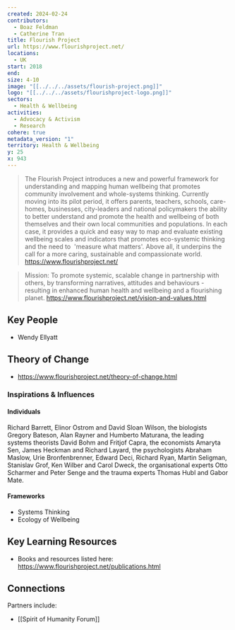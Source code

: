 ```yaml
---
created: 2024-02-24
contributors:
  - Boaz Feldman
  - Catherine Tran
title: Flourish Project
url: https://www.flourishproject.net/
locations:
  - UK
start: 2018
end: 
size: 4-10
image: "[[../../../assets/flourish-project.png]]"
logo: "[[../../../assets/flourishproject-logo.png]]"
sectors:
  - Health & Wellbeing
activities:
  - Advocacy & Activism
  - Research
cohere: true
metadata_version: "1"
territory: Health & Wellbeing
y: 25
x: 943
---
```

>The Flourish Project introduces a new and powerful framework for understanding and mapping human wellbeing that promotes community involvement and whole-systems thinking. Currently moving into its pilot period, it offers parents, teachers, schools, care-homes, businesses, city-leaders and national policymakers the ability to better understand and promote the health and wellbeing of both themselves and their own local communities and populations. In each case, it provides a quick and easy way to map and evaluate existing wellbeing scales and indicators that promotes eco-systemic thinking and the need to  'measure what matters'. Above all, it underpins the call for a more caring, sustainable and compassionate world.
https://www.flourishproject.net/

>Mission: To promote systemic, scalable change in partnership with others, by transforming narratives, attitudes and behaviours - resulting in enhanced human health and wellbeing and a flourishing planet.
https://www.flourishproject.net/vision-and-values.html

## Key People

- Wendy Ellyatt

## Theory of Change

- https://www.flourishproject.net/theory-of-change.html
### Inspirations & Influences

#### Individuals

Richard Barrett, Elinor Ostrom and David Sloan Wilson, the biologists Gregory Bateson, Alan Rayner and Humberto Maturana, the leading systems theorists David Bohm and Fritjof Capra, the economists Amaryta Sen, James Heckman and Richard Layard, the psychologists Abraham Maslow, Urie Bronfenbrenner, Edward Deci, Richard Ryan, Martin Seligman, Stanislav Grof, Ken Wilber and Carol Dweck, the organisational experts Otto Scharmer and Peter Senge and the trauma experts Thomas Hubl and Gabor Mate.

#### Frameworks

- Systems Thinking
- Ecology of Wellbeing

## Key Learning Resources

- Books and resources listed here: https://www.flourishproject.net/publications.html

## Connections

Partners include:

- [[Spirit of Humanity Forum]]



